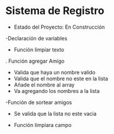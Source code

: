 <h1> Sistema de Registro</h1>

- Estado del Proyecto: En Construcción 

-Declaración de variables 

- Función limpiar texto

. Función agregar Amigo
  - Valida que haya un nombre valido
  - Valida que el nombre no este en la lista
  - Añade el nombre al array
  - Va agregando los nombres a la lista

-Función de sortear amigos
 - Se valida que la lista no este vacia

- Función limpiara campo


